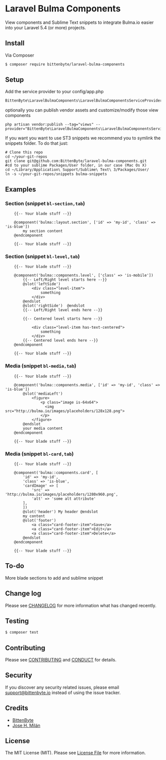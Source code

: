 # Laravel Bulma Components

View components and Sublime Text snippets to integrate Bulma.io easier into your Laravel 5.4 (or more) projects.

## Install

Via Composer

``` bash
$ composer require bittenbyte/laravel-bulma-components
```

## Setup

Add the service provider to your config/app.php
``` bash
BittenByte\LaravelBulmaComponents\LaravelBulmaComponentsServiceProvider::class,
```

optionally you can publish vendor assets and customize/modify those view components

```
php artisan vendor:publish --tag="views" --provider="BittenByte\LaravelBulmaComponents\LaravelBulmaComponentsServiceProvider"
```

If you want you want to use ST3 snippets we recommend you to symlink the snippets folder. To do that just:

```
# Clone this repo
cd ~/your-git-repos
git clone git@github.com:BittenByte/laravel-bulma-components.git
#cd to your sublime Packages/User folder, in our case (Mac Os X)
cd ~/Library/Application\ Support/Sublime\ Text\ 3/Packages/User/
ln -s ~/your-git-repos/snippets bulma-snippets
``` 


## Examples

### Section (snippet `bl-section,tab`)

```
    {{-- Your blade stuff --}}
    
    @component('bulma::layout.section', ['id' => 'my-id', 'class' => 'is-blue'])
        my section content
    @endcomponent

    {{-- Your blade stuff --}}
```

### Section (snippet `bl-level,tab`)

```
    {{-- Your blade stuff --}}
    
    @component('bulma::components.level', ['class' => 'is-mobile'])
        {{-- Left/Right level starts here --}}
        @slot('leftSide') 
            <div class="level-item">
                something
            </div>
        @endslot
        @slot('rightSide')  @endslot
        {{-- Left/Right level ends here --}}
     
        {{-- Centered level starts here --}}
        
            <div class="level-item has-text-centered">
                something
            </div>
        {{-- Centered level ends here --}}
    @endcomponent

    {{-- Your blade stuff --}}
```

### Media (snippet `bl-media,tab`)

```
    {{-- Your blade stuff --}}

    @component('bulma::components.media', ['id' => 'my-id', 'class' => 'is-blue'])
        @slot('mediaLeft')
            <figure>
                <p class="image is-64x64">
                  <img src="http://bulma.io/images/placeholders/128x128.png">
                </p>
            </figure>
        @endslot
        your media content
    @endcomponent

    {{-- Your blade stuff --}}
```


### Media (snippet `bl-card,tab`)

```
    {{-- Your blade stuff --}}

    @component('bulma::components.card', [
        'id' => 'my-id',
        'class' => 'is-blue',
        'cardImage' => [
            'src' => 'http://bulma.io/images/placeholders/1280x960.png',
            'alt' => 'some alt attribute'
        ],
        ])
        @slot('header') My header @endslot
        my content
        @slot('footer') 
            <a class="card-footer-item">Save</a>
            <a class="card-footer-item">Edit</a>
            <a class="card-footer-item">Delete</a>
        @endslot
    @endcomponent

    {{-- Your blade stuff --}}
```



## To-do

More blade sections to add and sublime snippet

## Change log

Please see [CHANGELOG](CHANGELOG.md) for more information what has changed recently.

## Testing

``` bash
$ composer test
```

## Contributing

Please see [CONTRIBUTING](CONTRIBUTING.md) and [CONDUCT](CONDUCT.md) for details.

## Security

If you discover any security related issues, please email support@bittenbyte.io instead of using the issue tracker.

## Credits

- [BittenByte](http://www.bittenbyte.io)
- [Jose H. Milán](http://www.jmilan.net)

## License

The MIT License (MIT). Please see [License File](LICENSE.md) for more information.